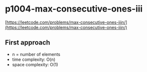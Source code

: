 # p1004-max-consecutive-ones-iii
[https://leetcode.com/problems/max-consecutive-ones-iiin/](https://leetcode.com/problems/max-consecutive-ones-iiin/)

## First approach

- n = number of elements
- time complexity: O(n)
- space complexity: O(1)
